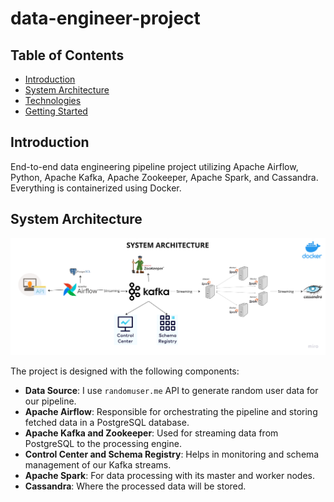 # data-engineer-project
## Table of Contents
- [Introduction](#introduction)
- [System Architecture](#system-architecture)
- [Technologies](#technologies)
- [Getting Started](#getting-started)

## Introduction
End-to-end data engineering pipeline project utilizing Apache Airflow, Python, Apache Kafka, Apache Zookeeper, Apache Spark, and Cassandra. Everything is containerized using Docker.


## System Architecture
![System Architecture](https://github.com/NQP27/data-engineer-project/blob/main/system_architecture.png)

The project is designed with the following components:

- **Data Source**: I use `randomuser.me` API to generate random user data for our pipeline.
- **Apache Airflow**: Responsible for orchestrating the pipeline and storing fetched data in a PostgreSQL database.
- **Apache Kafka and Zookeeper**: Used for streaming data from PostgreSQL to the processing engine.
- **Control Center and Schema Registry**: Helps in monitoring and schema management of our Kafka streams.
- **Apache Spark**: For data processing with its master and worker nodes.
- **Cassandra**: Where the processed data will be stored.
